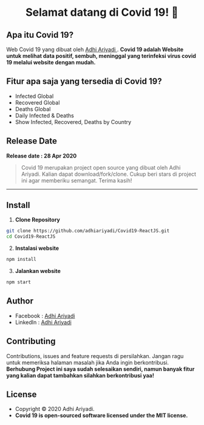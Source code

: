 <h1 align="center">Selamat datang di Covid 19! 👋</h1>

## Apa itu Covid 19?

Web Covid 19 yang dibuat oleh <a href="https://github.com/adhiariyadi"> Adhi Ariyadi </a>. **Covid 19 adalah Website untuk melihat data positif, sembuh, meninggal yang terinfeksi virus covid 19 melalui website dengan mudah.**

## Fitur apa saja yang tersedia di Covid 19?

- Infected Global
- Recovered Global
- Deaths Global
- Daily Infected & Deaths
- Show Infected, Recovered, Deaths by Country

## Release Date

**Release date : 28 Apr 2020**

> Covid 19 merupakan project open source yang dibuat oleh Adhi Ariyadi. Kalian dapat download/fork/clone. Cukup beri stars di project ini agar memberiku semangat. Terima kasih!

---

## Install

1. **Clone Repository**

```bash
git clone https://github.com/adhiariyadi/Covid19-ReactJS.git
cd Covid19-ReactJS
```

2. **Instalasi website**

```bash
npm install
```

3. **Jalankan website**

```bash
npm start
```

## Author

- Facebook : <a href="https://web.facebook.com/adhiariyadi.me/"> Adhi Ariyadi</a>
- LinkedIn : <a href="https://www.linkedin.com/in/adhiariyadi/"> Adhi Ariyadi</a>

## Contributing

Contributions, issues and feature requests di persilahkan.
Jangan ragu untuk memeriksa halaman masalah jika Anda ingin berkontribusi. **Berhubung Project ini saya sudah selesaikan sendiri, namun banyak fitur yang kalian dapat tambahkan silahkan berkontribusi yaa!**

## License

- Copyright © 2020 Adhi Ariyadi.
- **Covid 19 is open-sourced software licensed under the MIT license.**
